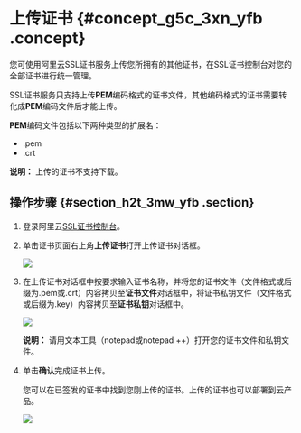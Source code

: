 # 上传证书 {#concept_g5c_3xn_yfb .concept}

您可使用阿里云SSL证书服务上传您所拥有的其他证书，在SSL证书控制台对您的全部证书进行统一管理。

SSL证书服务只支持上传**PEM**编码格式的证书文件，其他编码格式的证书需要转化成**PEM**编码文件后才能上传。

**PEM**编码文件包括以下两种类型的扩展名：

-   .pem
-   .crt

**说明：** 上传的证书不支持下载。

## 操作步骤 {#section_h2t_3mw_yfb .section}

1.  登录阿里云[SSL证书控制台](https://yundunnext.console.aliyun.com/?p=casnext#/overview/cn-hangzhou)。
2.  单击证书页面右上角**上传证书**打开上传证书对话框。

    ![](http://static-aliyun-doc.oss-cn-hangzhou.aliyuncs.com/assets/img/65313/155020006933458_zh-CN.png)

3.  在上传证书对话框中按要求输入证书名称，并将您的证书文件（文件格式或后缀为.pem或.crt）内容拷贝至**证书文件**对话框中，将证书私钥文件（文件格式或后缀为.key）内容拷贝至**证书私钥**对话框中。

    ![](http://static-aliyun-doc.oss-cn-hangzhou.aliyuncs.com/assets/img/65313/155020006933466_zh-CN.png)

    **说明：** 请用文本工具（notepad或notepad ++）打开您的证书文件和私钥文件。

4.  单击**确认**完成证书上传。

    您可以在已签发的证书中找到您刚上传的证书。上传的证书也可以部署到云产品。

    ![](http://static-aliyun-doc.oss-cn-hangzhou.aliyuncs.com/assets/img/65313/155020006933468_zh-CN.png)


